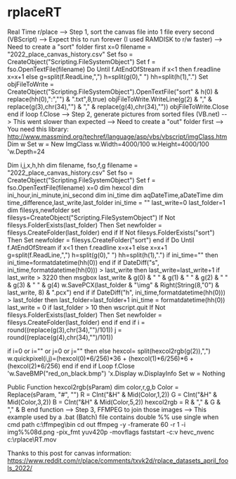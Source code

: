 # rplaceRT
Real Time r/place
--> Step 1, sort the canvas file into 1 file every second (VBScript)
--> Expect this to run forever (I used RAMDISK to r/w faster)
--> Need to create a "sort" folder first
x=0
filename = "2022_place_canvas_history.csv"
Set fso = CreateObject("Scripting.FileSystemObject")
Set f = fso.OpenTextFile(filename)
Do Until f.AtEndOfStream
if x<1 then 
    f.readline
    x=x+1
else
    g=split(f.ReadLine,",")
    h=split(g(0)," ")
    hh=split(h(1),".")
    Set objFileToWrite = CreateObject("Scripting.FileSystemObject").OpenTextFile("sort\" & h(0) & replace(hh(0),":","") & ".txt",8,true)
    objFileToWrite.WriteLine(g(2) & "," & replace(g(3),chr(34),"") & "," & replace(g(4),chr(34),""))
    objFileToWrite.Close
end if
loop
f.Close
--> Step 2, generate pictures from sorted files (VB.net)
--> This went slower than expected
--> Need to create a "out" folder first
--> You need this library: http://www.massmind.org/techref/language/asp/vbs/vbscript/imgClass.htm
Dim w
Set w = New ImgClass
w.Width=4000/100
w.Height=4000/100
'w.Depth=24

Dim i,j,x,h,hh
dim filename, fso,f,g
filename = "2022_place_canvas_history.csv"
Set fso = CreateObject("Scripting.FileSystemObject")
Set f = fso.OpenTextFile(filename)
x=0
dim hexcol
dim ini_hour,ini_minute,ini_second
dim ini_time
dim aqDateTime,aDateTime
dim time_difference,last_write,last_folder
ini_time = ""
last_write=0
last_folder=1
dim filesys,newfolder
set filesys=CreateObject("Scripting.FileSystemObject")
If Not filesys.FolderExists(last_folder) Then
    Set newfolder = filesys.CreateFolder(last_folder)
end if
If Not filesys.FolderExists("sort") Then
    Set newfolder = filesys.CreateFolder("sort")
end if
Do Until f.AtEndOfStream
  if x<1 then 
    f.readline
    x=x+1
  else
  x=x+1
  g=split(f.ReadLine,",")
  h=split(g(0)," ")
  hh=split(h(1),".")
  if ini_time="" then
    ini_time=formatdatetime(hh(0))
  end if
  if DateDiff("s", ini_time,formatdatetime(hh(0))) > last_write then
    last_write=last_write+1
    if last_write > 3220 then msgbox last_write & g(0) & " " & g(1) & " " & g(2) & " " & g(3) & " " & g(4)
    w.SavePCX(last_folder & "\img" & Right(String(8,"0") & last_write, 8) & ".pcx")
  end if
  if DateDiff("h", ini_time,formatdatetime(hh(0))) > last_folder then
    last_folder=last_folder+1
    ini_time = formatdatetime(hh(0))
    last_write = 0
    if last_folder > 10 then wscript.quit
    If Not filesys.FolderExists(last_folder) Then
    Set newfolder = filesys.CreateFolder(last_folder)
    end if
  end if
  i = round((replace(g(3),chr(34),"")/101))
  j = round((replace(g(4),chr(34),"")/101))
  
  if i=0 or i="" or j=0 or j="" then
  else
  hexcol= split(hexcol2rgb(g(2)),",")
  w.quickpixel(i,j)=(hexcol(0)*6/256)*36 + (hexcol(1)*6/256)*6 + (hexcol(2)*6/256)
  end if
end if
Loop
f.Close
'w.SaveBMP("red_on_black.bmp")
'x.Display
w.DisplayInfo
Set w = Nothing


Public Function hexcol2rgb(sParam)
    dim color,r,g,b
    Color = Replace(sParam, "#", "")
    R = CInt("&H" & Mid(Color,1,2))
    G = CInt("&H" & Mid(Color,3,2))
    B = CInt("&H" & Mid(Color,5,2))
    hexcol2rgb = R & "," & G & "," & B
end function
--> Step 3, FFMPEG to join those images 
--> This example used by a .bat (Batch) file contains double %% use single when cmd
path c:\ffmpeg\bin
cd out
ffmpeg -y -framerate 60 -r 1 -i img%%08d.png -pix_fmt yuv420p -movflags faststart -c:v hevc_nvenc c:\rplace\RT.mov

Thanks to this post for canvas information:
https://www.reddit.com/r/place/comments/txvk2d/rplace_datasets_april_fools_2022/
